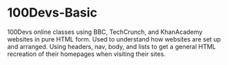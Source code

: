 # 100Devs-Basic

100Devs online classes using BBC, TechCrunch, and KhanAcademy websites in pure HTML form. Used to understand how websites are set up and arranged. Using headers, nav, body, and lists to get a general HTML recreation of their homepages when visiting their sites.

